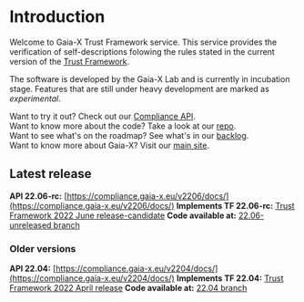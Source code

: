 # Introduction 

Welcome to Gaia-X Trust Framework service. This service provides the verification of self-descriptions folowing the rules stated in the current version of the [Trust Framework](https://gaia-x.gitlab.io/policy-rules-committee/trust-framework/).

The software is developed by the Gaia-X Lab and is currently in incubation stage. Features that are still under heavy development are marked as _experimental_.


Want to try it out? Check out our [Compliance API](https://compliance.gaia-x.eu/v2206/docs/).  
Want to know more about the code? Take a look at our [repo](https://gitlab.com/gaia-x/lab/compliance).  
Want to see what's on the roadmap? See what's in our [backlog](https://gaia-x.atlassian.net/jira/software/c/projects/LAB/boards/10/backlog).  
Want to know more about Gaia-X? Visit our [main site](https://gaia-x.eu/).

## Latest release
**API 22.06-rc:** [https://compliance.gaia-x.eu/v2206/docs/](https://compliance.gaia-x.eu/v2206/docs/)
**Implements TF 22.06-rc:**  [Trust Framework 2022 June release-candidate](https://gaia-x.gitlab.io/policy-rules-committee/trust-framework/changelog/#2022-june-release-candidate-2206-rc)
**Code available at:** [22.06-unreleased branch](https://gitlab.com/gaia-x/lab/compliance/gx-compliance/-/tree/2206-unreleased)

### Older versions
**API 22.04:** [https://compliance.gaia-x.eu/v2204/docs/](https://compliance.gaia-x.eu/v2204/docs/)
**Implements TF 22.04:** [Trust Framework 2022 April release](https://gaia-x.gitlab.io/policy-rules-committee/trust-framework/changelog/#2022-april-release-2204)
**Code available at:** [22.04 branch](https://gitlab.com/gaia-x/lab/compliance/gx-compliance/-/tree/2204)
